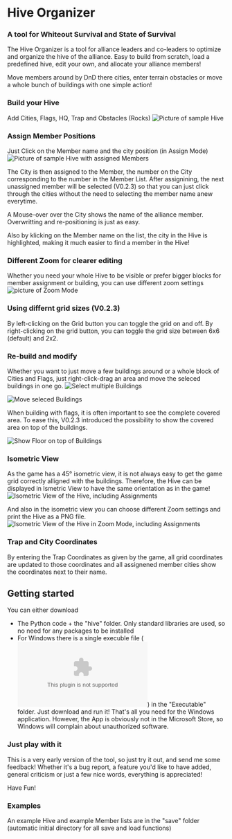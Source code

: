 # Hive Organizer</center> 
### A tool for Whiteout Survival and State of Survival

The Hive Organizer is a tool for alliance leaders and co-leaders to optimize and organize the hive of the alliance.
Easy to build from scratch, load a predefined hive, edit your own, and allocate your alliance members!

Move members around by DnD there cities, enter terrain obstacles or move a whole bunch of buildings with one simple
action!
### Build your Hive
Add Cities, Flags, HQ, Trap and Obstacles (Rocks) 
![Picture of sample Hive](Screenshot%20Setup.png)

### Assign Member Positions
Just Click on the Member name and the city position (in Assign Mode)
![Picture of sample Hive with assigned Members](Screenshot%20Assign.png)

The City is then assigned to the Member, the number on the City corresponding to the number in the Member List. After assignining, the next unassigned member will be selected (V0.2.3) so that you can just click through the cities without the need to selecting the member name anew everytime.

A Mouse-over over the City shows the name of the alliance member. Overwritting and re-positioning is just as easy.

Also by klicking on the Member name on the list, the city in the Hive is highlighted, making it much easier to find a member in the Hive!

### Different Zoom for clearer editing
Whether you need your whole Hive to be visible or prefer bigger blocks for member assignment or building, you can use different zoom settings
![picture of Zoom Mode](Screenshot%20zoom.png)

### Using differnt grid sizes (V0.2.3)
By left-clicking on the Grid button you can toggle the grid on and off. By right-clicking on the grid button, you can toggle the grid size between 6x6 (default) and 2x2.

### Re-build and modify
Whether you want to just move a few buildings around or a whole block of Cities and Flags, just right-click-drag 
an area and move the seleced buildings in one go.
![Select multiple Buildings](Screenshot%20Select.png)

![Move seleced Buildings](Screenshot%20Moved.png)

When building with flags, it is often important to see the complete covered area. To ease this, V0.2.3 introduced the possibility to show the covered area on top of the buildings.

![Show Floor on top of Buildings](Screenshot%20Top%20Floor.png)

### Isometric View
As the game has a 45° isometric view, it is not always easy to get the game grid correctly alligned with the buildings.
Therefore, the Hive can be displayed in Ismetric View to have the same orientation as in the game!
![Isometric View of the Hive, including Assignments](Screenshot%20Isometric.png)

And also in the isometric view you can choose different Zoom settings and print the Hive as a PNG file.
![Isometric View of the Hive in Zoom Mode, including Assignments](Screenshot%20Isometric_zoom.png)

### Trap and City Coordinates 
By entering the Trap Coordinates as given by the game, all grid coordinates are updated to those coordinates and all assignened member cities show the coordinates next to their name.

## Getting started
You can either download 
* The Python code + the "hive" folder.
  Only standard libraries are used, so no need for any packages to be installed
* For Windows there is a single execuble file (![hive_organizer.exe](Executable/hive_organizer.exe)) in the
  "Executable" folder. Just download and run it!
  That's all you need for the Windows application.
  However, the App is obviously not in the Microsoft Store, so Windows will complain about unauthorized software.
  
### Just play with it
This is a very early version of the tool, so just try it out, and send me some feedback!
Whether it's a bug report, a feature you'd like to have added, general criticism or just a few nice words,
everything is appreciated!

Have Fun!

### Examples
An example Hive and example Member lists are in the "save" folder 
(automatic initial directory for all save and load functions)
